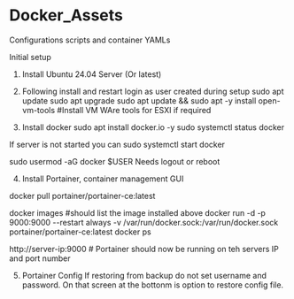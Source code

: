 # Docker_Assets
Configurations scripts and container YAMLs

Initial setup
1. Install Ubuntu 24.04 Server (Or latest)
   
2. Following install and restart login as user created during setup
sudo apt update
sudo apt upgrade
sudo apt update && sudo apt -y install open-vm-tools  #Install VM WAre tools for ESXI if required

4. Install docker
sudo apt install docker.io -y
sudo systemctl status docker

If server is not started you can sudo systemctl start docker

sudo usermod -aG docker $USER
Needs logout or reboot 

4. Install Portainer, container management GUI

docker pull portainer/portainer-ce:latest

docker images   #should list the image installed above
docker run -d -p 9000:9000 --restart always -v /var/run/docker.sock:/var/run/docker.sock portainer/portainer-ce:latest
docker ps

http://server-ip:9000  # Portainer should now be running on teh servers IP and port number

5. Portainer Config
If restoring from backup do not set username and password.  On that screen at the bottonm is option to restore config file.







